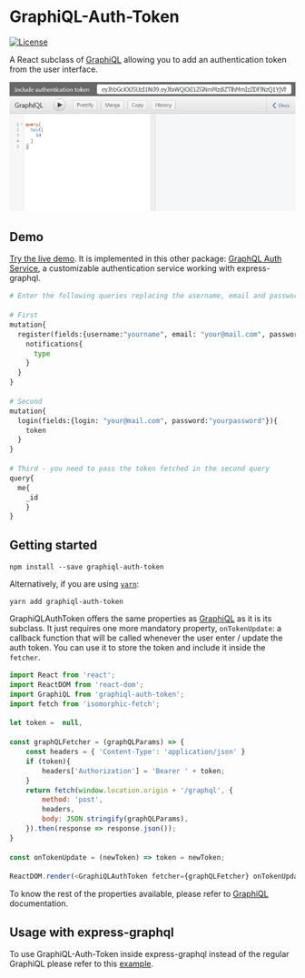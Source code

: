 # GraphiQL-Auth-Token

[![License](https://img.shields.io/npm/l/graphiql.svg?style=flat-square)](LICENSE)

A React subclass of [GraphiQL](https://github.com/graphql/graphiql/tree/master/packages/graphiql) allowing you to add an authentication token from the user interface.

<p align="center">
  <img src="https://raw.githubusercontent.com/JohannC/img/master/GraphiQL-with-token.png" alt="GraphiQL Auth Token - Screenshot"/>
</p>

## Demo

[Try the live demo](https://graphql-auth-service.herokuapp.com/graphql). It is implemented in this other package: [GraphQL Auth Service](https://github.com/JohannC/GraphQL-Auth-Service), a customizable authentication service working with express-graphql.

```python
# Enter the following queries replacing the username, email and password #

# First
mutation{
  register(fields:{username:"yourname", email: "your@mail.com", password:"yourpassword"}){
  	notifications{
      type
    }
  }
}

# Second
mutation{
  login(fields:{login: "your@mail.com", password:"yourpassword"}){
  	token
  }
}

# Third - you need to pass the token fetched in the second query
query{
  me{
    _id
	}
}
```

## Getting started

```
npm install --save graphiql-auth-token
```

Alternatively, if you are using [`yarn`](https://yarnpkg.com/):

```
yarn add graphiql-auth-token
```

GraphiQLAuthToken  offers the same properties as [GraphiQL](https://github.com/graphql/graphiql/tree/master/packages/graphiql) as it is its subclass. It just requires one more mandatory property, `onTokenUpdate`: a callback function that will be called whenever the user enter / update the auth token. You can use it to store the token and include it inside the `fetcher`.

```js
import React from 'react';
import ReactDOM from 'react-dom';
import GraphiQL from 'graphiql-auth-token';
import fetch from 'isomorphic-fetch';

let token =  null,

const graphQLFetcher = (graphQLParams) => {
    const headers = { 'Content-Type': 'application/json' }
    if (token){
        headers['Authorization'] = 'Bearer ' + token;
    }
    return fetch(window.location.origin + '/graphql', {
        method: 'post',
        headers,
        body: JSON.stringify(graphQLParams),
    }).then(response => response.json());
}

const onTokenUpdate = (newToken) => token = newToken;

ReactDOM.render(<GraphiQLAuthToken fetcher={graphQLFetcher} onTokenUpdate={onTokenUpdate}/>, document.body);
```

To know the rest of the properties available, please refer to [GraphiQL](https://github.com/graphql/graphiql/tree/master/packages/graphiql) documentation.

## Usage with express-graphql

To use GraphiQL-Auth-Token inside express-graphql instead of the regular GraphiQL please refer to this [example](https://github.com/JohannC/graphiql-auth-token/tree/master/examples/ExampleWithExpressGraphQL.js).